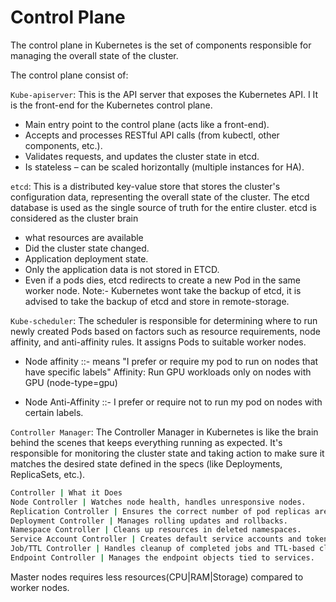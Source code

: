 # Control Plane
The control plane in Kubernetes is the set of components responsible for managing the overall state of the cluster.

The control plane consist of:

```Kube-apiserver```: This is the API server that exposes the Kubernetes API. I
It is the front-end for the Kubernetes control plane. 

- Main entry point to the control plane (acts like a front-end).
- Accepts and processes RESTful API calls (from kubectl, other components, etc.).
- Validates requests, and updates the cluster state in etcd.
- Is stateless – can be scaled horizontally (multiple instances for HA).


```etcd```: This is a distributed key-value store that stores the cluster's configuration data,
representing the overall state of the cluster. The etcd database is used as the single source of truth for the entire cluster.
etcd is considered as the cluster brain 
- what resources are available
- Did the cluster state changed.
- Application deployment state.
- Only the application data is not stored in ETCD.
-  Even if a pods dies, etcd redirects to create a new Pod in the same worker node.
Note:- Kubernetes wont take the backup of etcd, it is advised to take the backup of etcd and store in remote-storage.

```Kube-scheduler```: The scheduler is responsible for determining where to run newly created Pods based on factors such as resource requirements, node affinity, 
and anti-affinity rules. It assigns Pods to suitable worker nodes.

- Node affinity ::- means "I prefer or require my pod to run on nodes that have specific labels"
Affinity: Run GPU workloads only on nodes with GPU (node-type=gpu)

- Node Anti-Affinity ::- I prefer or require not to run my pod on nodes with certain labels.
  
```Controller Manager```:
The Controller Manager in Kubernetes is like the brain behind the scenes that keeps everything running as expected. It's responsible for monitoring the cluster state and taking action to make sure it matches the desired state defined in the specs (like Deployments, ReplicaSets, etc.).
```bash
Controller | What it Does
Node Controller | Watches node health, handles unresponsive nodes.
Replication Controller | Ensures the correct number of pod replicas are running.
Deployment Controller | Manages rolling updates and rollbacks.
Namespace Controller | Cleans up resources in deleted namespaces.
Service Account Controller | Creates default service accounts and tokens.
Job/TTL Controller | Handles cleanup of completed jobs and TTL-based cleanup.
Endpoint Controller | Manages the endpoint objects tied to services.
```


Master nodes requires less resources(CPU|RAM|Storage) compared to worker nodes.
